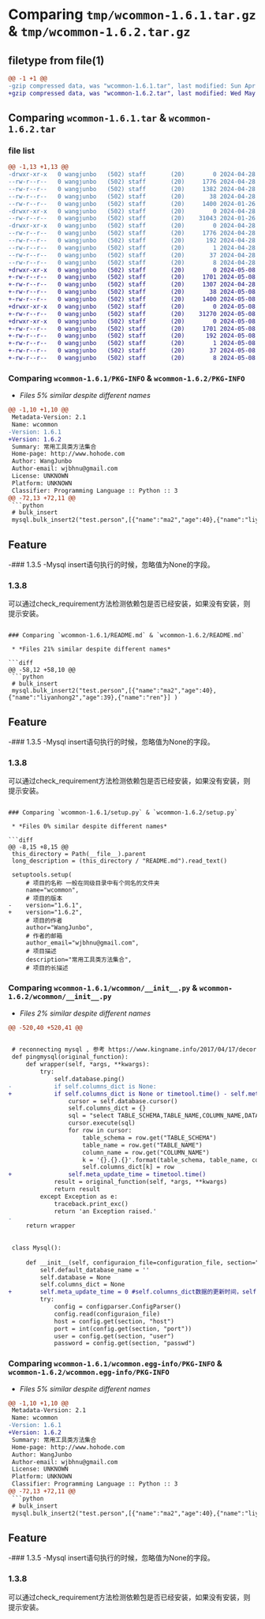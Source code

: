 # Comparing `tmp/wcommon-1.6.1.tar.gz` & `tmp/wcommon-1.6.2.tar.gz`

## filetype from file(1)

```diff
@@ -1 +1 @@
-gzip compressed data, was "wcommon-1.6.1.tar", last modified: Sun Apr 28 09:52:12 2024, max compression
+gzip compressed data, was "wcommon-1.6.2.tar", last modified: Wed May  8 09:31:56 2024, max compression
```

## Comparing `wcommon-1.6.1.tar` & `wcommon-1.6.2.tar`

### file list

```diff
@@ -1,13 +1,13 @@
-drwxr-xr-x   0 wangjunbo   (502) staff       (20)        0 2024-04-28 09:52:12.283061 wcommon-1.6.1/
--rw-r--r--   0 wangjunbo   (502) staff       (20)     1776 2024-04-28 09:52:12.281528 wcommon-1.6.1/PKG-INFO
--rw-r--r--   0 wangjunbo   (502) staff       (20)     1382 2024-04-28 09:51:36.000000 wcommon-1.6.1/README.md
--rw-r--r--   0 wangjunbo   (502) staff       (20)       38 2024-04-28 09:52:12.283478 wcommon-1.6.1/setup.cfg
--rw-r--r--   0 wangjunbo   (502) staff       (20)     1400 2024-01-26 07:38:05.000000 wcommon-1.6.1/setup.py
-drwxr-xr-x   0 wangjunbo   (502) staff       (20)        0 2024-04-28 09:52:12.268898 wcommon-1.6.1/wcommon/
--rw-r--r--   0 wangjunbo   (502) staff       (20)    31043 2024-01-26 07:37:04.000000 wcommon-1.6.1/wcommon/__init__.py
-drwxr-xr-x   0 wangjunbo   (502) staff       (20)        0 2024-04-28 09:52:12.279104 wcommon-1.6.1/wcommon.egg-info/
--rw-r--r--   0 wangjunbo   (502) staff       (20)     1776 2024-04-28 09:52:11.000000 wcommon-1.6.1/wcommon.egg-info/PKG-INFO
--rw-r--r--   0 wangjunbo   (502) staff       (20)      192 2024-04-28 09:52:11.000000 wcommon-1.6.1/wcommon.egg-info/SOURCES.txt
--rw-r--r--   0 wangjunbo   (502) staff       (20)        1 2024-04-28 09:52:11.000000 wcommon-1.6.1/wcommon.egg-info/dependency_links.txt
--rw-r--r--   0 wangjunbo   (502) staff       (20)       37 2024-04-28 09:52:11.000000 wcommon-1.6.1/wcommon.egg-info/requires.txt
--rw-r--r--   0 wangjunbo   (502) staff       (20)        8 2024-04-28 09:52:11.000000 wcommon-1.6.1/wcommon.egg-info/top_level.txt
+drwxr-xr-x   0 wangjunbo   (502) staff       (20)        0 2024-05-08 09:31:56.518342 wcommon-1.6.2/
+-rw-r--r--   0 wangjunbo   (502) staff       (20)     1701 2024-05-08 09:31:56.517930 wcommon-1.6.2/PKG-INFO
+-rw-r--r--   0 wangjunbo   (502) staff       (20)     1307 2024-04-28 09:53:34.000000 wcommon-1.6.2/README.md
+-rw-r--r--   0 wangjunbo   (502) staff       (20)       38 2024-05-08 09:31:56.518502 wcommon-1.6.2/setup.cfg
+-rw-r--r--   0 wangjunbo   (502) staff       (20)     1400 2024-05-08 09:30:29.000000 wcommon-1.6.2/setup.py
+drwxr-xr-x   0 wangjunbo   (502) staff       (20)        0 2024-05-08 09:31:56.514907 wcommon-1.6.2/wcommon/
+-rw-r--r--   0 wangjunbo   (502) staff       (20)    31270 2024-05-08 09:29:58.000000 wcommon-1.6.2/wcommon/__init__.py
+drwxr-xr-x   0 wangjunbo   (502) staff       (20)        0 2024-05-08 09:31:56.517305 wcommon-1.6.2/wcommon.egg-info/
+-rw-r--r--   0 wangjunbo   (502) staff       (20)     1701 2024-05-08 09:31:56.000000 wcommon-1.6.2/wcommon.egg-info/PKG-INFO
+-rw-r--r--   0 wangjunbo   (502) staff       (20)      192 2024-05-08 09:31:56.000000 wcommon-1.6.2/wcommon.egg-info/SOURCES.txt
+-rw-r--r--   0 wangjunbo   (502) staff       (20)        1 2024-05-08 09:31:56.000000 wcommon-1.6.2/wcommon.egg-info/dependency_links.txt
+-rw-r--r--   0 wangjunbo   (502) staff       (20)       37 2024-05-08 09:31:56.000000 wcommon-1.6.2/wcommon.egg-info/requires.txt
+-rw-r--r--   0 wangjunbo   (502) staff       (20)        8 2024-05-08 09:31:56.000000 wcommon-1.6.2/wcommon.egg-info/top_level.txt
```

### Comparing `wcommon-1.6.1/PKG-INFO` & `wcommon-1.6.2/PKG-INFO`

 * *Files 5% similar despite different names*

```diff
@@ -1,10 +1,10 @@
 Metadata-Version: 2.1
 Name: wcommon
-Version: 1.6.1
+Version: 1.6.2
 Summary: 常用工具类方法集合
 Home-page: http://www.hohode.com
 Author: WangJunbo
 Author-email: wjbhnu@gmail.com
 License: UNKNOWN
 Platform: UNKNOWN
 Classifier: Programming Language :: Python :: 3
@@ -72,13 +72,11 @@
 ```python
 # bulk_insert
 mysql.bulk_insert2("test.person",[{"name":"ma2","age":40},{"name":"liyanhong2","age":39},{"name":"ren"}] )
 ```
 
 
 ## Feature
-### 1.3.5
-Mysql insert语句执行的时候，忽略值为None的字段。
 
 ### 1.3.8
 可以通过check_requirement方法检测依赖包是否已经安装，如果没有安装，则提示安装。
```

### Comparing `wcommon-1.6.1/README.md` & `wcommon-1.6.2/README.md`

 * *Files 21% similar despite different names*

```diff
@@ -58,12 +58,10 @@
 ```python
 # bulk_insert
 mysql.bulk_insert2("test.person",[{"name":"ma2","age":40},{"name":"liyanhong2","age":39},{"name":"ren"}] )
 ```
 
 
 ## Feature
-### 1.3.5
-Mysql insert语句执行的时候，忽略值为None的字段。
 
 ### 1.3.8
 可以通过check_requirement方法检测依赖包是否已经安装，如果没有安装，则提示安装。
```

### Comparing `wcommon-1.6.1/setup.py` & `wcommon-1.6.2/setup.py`

 * *Files 0% similar despite different names*

```diff
@@ -8,15 +8,15 @@
 this_directory = Path(__file__).parent
 long_description = (this_directory / "README.md").read_text()
 
 setuptools.setup(
     # 项目的名称 一般在同级目录中有个同名的文件夹
     name="wcommon",
     # 项目的版本
-    version="1.6.1",
+    version="1.6.2",
     # 项目的作者
     author="WangJunbo",
     # 作者的邮箱
     author_email="wjbhnu@gmail.com",
     # 项目描述
     description="常用工具类方法集合",
     # 项目的长描述
```

### Comparing `wcommon-1.6.1/wcommon/__init__.py` & `wcommon-1.6.2/wcommon/__init__.py`

 * *Files 2% similar despite different names*

```diff
@@ -520,40 +520,41 @@
 
 
 # reconnecting mysql , 参考 https://www.kingname.info/2017/04/17/decorate-for-method/
 def pingmysql(original_function):
     def wrapper(self, *args, **kwargs):
         try:
             self.database.ping()
-            if self.columns_dict is None:
+            if self.columns_dict is None or timetool.time() - self.meta_update_time > 300:
                 cursor = self.database.cursor()
                 self.columns_dict = {}
                 sql = "select TABLE_SCHEMA,TABLE_NAME,COLUMN_NAME,DATA_TYPE from information_schema.columns where 1 =1 and TABLE_SCHEMA not in ('information_schema','performance_schema','mysql','sys') "
                 cursor.execute(sql)
                 for row in cursor:
                     table_schema = row.get("TABLE_SCHEMA")
                     table_name = row.get("TABLE_NAME")
                     column_name = row.get("COLUMN_NAME")
                     k = '{}.{}.{}'.format(table_schema, table_name, column_name)
                     self.columns_dict[k] = row
+                self.meta_update_time = timetool.time()
             result = original_function(self, *args, **kwargs)
             return result
         except Exception as e:
             traceback.print_exc()
             return 'an Exception raised.'
-
     return wrapper
 
 
 class Mysql():
 
     def __init__(self, configuraion_file=configuration_file, section="mysql"):
         self.default_database_name = ''
         self.database = None
         self.columns_dict = None
+        self.meta_update_time = 0 #self.columns_dict数据的更新时间，self.columns_dict 每5分钟左右更新一次
         try:
             config = configparser.ConfigParser()
             config.read(configuraion_file)
             host = config.get(section, "host")
             port = int(config.get(section, "port"))
             user = config.get(section, "user")
             password = config.get(section, "passwd")
```

### Comparing `wcommon-1.6.1/wcommon.egg-info/PKG-INFO` & `wcommon-1.6.2/wcommon.egg-info/PKG-INFO`

 * *Files 5% similar despite different names*

```diff
@@ -1,10 +1,10 @@
 Metadata-Version: 2.1
 Name: wcommon
-Version: 1.6.1
+Version: 1.6.2
 Summary: 常用工具类方法集合
 Home-page: http://www.hohode.com
 Author: WangJunbo
 Author-email: wjbhnu@gmail.com
 License: UNKNOWN
 Platform: UNKNOWN
 Classifier: Programming Language :: Python :: 3
@@ -72,13 +72,11 @@
 ```python
 # bulk_insert
 mysql.bulk_insert2("test.person",[{"name":"ma2","age":40},{"name":"liyanhong2","age":39},{"name":"ren"}] )
 ```
 
 
 ## Feature
-### 1.3.5
-Mysql insert语句执行的时候，忽略值为None的字段。
 
 ### 1.3.8
 可以通过check_requirement方法检测依赖包是否已经安装，如果没有安装，则提示安装。
```

